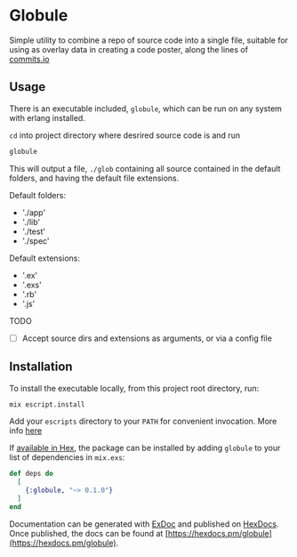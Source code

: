# Globule

Simple utility to combine a repo of source code into a single file, suitable for
using as overlay data in creating a code poster, along the lines of [commits.io](https://commits.io/)

## Usage

There is an executable included, `globule`, which can be run on any system with
erlang installed.

`cd` into project directory where desrired source code is and run
```sh
globule
```

This will output a file, `./glob` containing all source contained in the default
folders, and having the default file extensions.

Default folders:
* './app'
* './lib'
* './test'
* './spec'

Default extensions:
* '.ex'
* '.exs'
* '.rb'
* '.js'

TODO
- [ ] Accept source dirs and extensions as arguments, or via a config file

## Installation

To install the executable locally, from this project root directory, run:
```sh
mix escript.install
```

Add your `escripts` directory to your `PATH` for convenient invocation.
More info [here](https://hexdocs.pm/mix/Mix.Tasks.Escript.Install.html#content)

If [available in Hex](https://hex.pm/docs/publish), the package can be installed
by adding `globule` to your list of dependencies in `mix.exs`:

```elixir
def deps do
  [
    {:globule, "~> 0.1.0"}
  ]
end
```

Documentation can be generated with [ExDoc](https://github.com/elixir-lang/ex_doc)
and published on [HexDocs](https://hexdocs.pm). Once published, the docs can
be found at [https://hexdocs.pm/globule](https://hexdocs.pm/globule).
